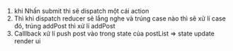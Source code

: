 1. khi Nhấn submit thi sẽ dispatch một cái action
2. Thì khi dispatch reducer sẽ lắng nghe và trúng case nào thì sẽ xử lí case đó, trúng addPost thì xử lí addPost
3. Calllback xử lí push post vào trong state của postList => state update render ui
